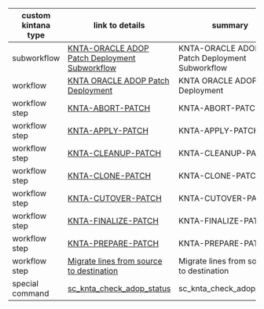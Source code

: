
|custom kintana type |   link to details                                           | summary                       |
|--------------------|-------------------------------------------------------------|-------------------------------|
|subworkflow            | <a href='./KNTA-ORACLE_ADOP_Patch_Deployment_Subworkflow/README.md'>KNTA-ORACLE ADOP Patch Deployment Subworkflow</a> | KNTA-ORACLE ADOP Patch Deployment Subworkflow |
|workflow        | <a href='./KNTA ORACLE ADOP Patch Deployment/README.md'>KNTA ORACLE ADOP Patch Deployment</a> | KNTA ORACLE ADOP Patch Deployment |
|workflow step       | <a href='./KNTA-ORACLE_ADOP_Patch_Deployment_Subworkflow/KNTA-ABORT-PATCH/README.md'>KNTA-ABORT-PATCH</a> | KNTA-ABORT-PATCH |
|workflow step       | <a href='./KNTA-ORACLE_ADOP_Patch_Deployment_Subworkflow/KNTA-APPLY-PATCH/README.md'>KNTA-APPLY-PATCH</a> | KNTA-APPLY-PATCH |
|workflow step       | <a href='./KNTA-ORACLE_ADOP_Patch_Deployment_Subworkflow/KNTA-CLEANUP-PATCH/README.md'>KNTA-CLEANUP-PATCH</a> | KNTA-CLEANUP-PATCH |
|workflow step       | <a href='./KNTA-ORACLE_ADOP_Patch_Deployment_Subworkflow/KNTA-CLONE-PATCH/README.md'>KNTA-CLONE-PATCH</a> | KNTA-CLONE-PATCH |
|workflow step       | <a href='./KNTA-ORACLE_ADOP_Patch_Deployment_Subworkflow/KNTA-CUTOVER-PATCH/README.md'>KNTA-CUTOVER-PATCH</a> | KNTA-CUTOVER-PATCH |
|workflow step       | <a href='./KNTA-ORACLE_ADOP_Patch_Deployment_Subworkflow/KNTA-FINALIZE-PATCH/README.md'>KNTA-FINALIZE-PATCH</a> | KNTA-FINALIZE-PATCH |
|workflow step       | <a href='./KNTA-ORACLE_ADOP_Patch_Deployment_Subworkflow/KNTA-PREPARE-PATCH/README.md'>KNTA-PREPARE-PATCH</a> | KNTA-PREPARE-PATCH |
|workflow step       | <a href='./KNTA-ORACLE_ADOP_Patch_Deployment_Subworkflow/Migrate lines from source to destination/README.md'>Migrate lines from source to destination</a> | Migrate lines from source to destination |
|special command       | <a href='./KNTA-ORACLE_ADOP_Patch_Deployment_Subworkflow/sc_knta_check_adop_status/README.md'>sc_knta_check_adop_status</a> | sc_knta_check_adop_status |



